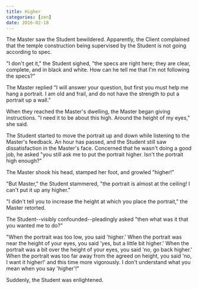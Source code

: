```yaml
---
title: Higher
categories: [zen]
date: 2016-02-18
---
```

The Master saw the Student bewildered. Apparently, the Client complained that the temple construction being supervised by the Student is not going according to spec.

"I don't get it," the Student sighed, "the specs are right here; they are clear, complete, and in black and white. How can he tell me that I'm not following the specs?"

The Master replied "I will answer your question, but first you must help me hang a portrait. I am old and frail, and do not have the strength to put a portrait up a wall."

When they reached the Master's dwelling, the Master began giving instructions. "I need it to be about this high. Around the height of my eyes," she said.

The Student started to move the portrait up and down while listening to the Master's feedback. An hour has passed, and the Student still saw dissatisfaction in the Master's face. Concerned that he wasn't doing a good job, he asked "you still ask me to put the portrait higher. Isn't the portrait high enough?"

The Master shook his head, stamped her foot, and growled "higher!"

"But Master," the Student stammered, "the portrait is almost at the ceiling! I can't put it up any higher."

"I didn't tell you to increase the height at which you place the portrait," the Master retorted.

The Student--visibly confounded--pleadingly asked "then what was it that you wanted me to do?"

"When the portrait was too low, you said 'higher.' When the portrait was near the height of your eyes, you said 'yes, but a little bit higher.' When the portrait was a bit over the height of your eyes, you said 'no, go back higher.' When the portrait was too far away from the agreed on height, you said 'no, I want it higher!' and this time more vigorously. I don't understand what you mean when you say 'higher'!"

Suddenly, the Student was enlightened.